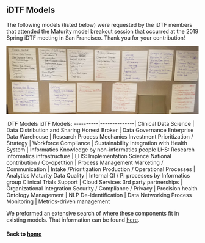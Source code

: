 ## iDTF Models

The following models (listed below) were requested by the iDTF members that attended the Maturity model breakout session that occurred at the 2019 Spring iDTF meeting in San Francisco. Thank you for your contribution!

![](https://github.com/data2health/maturity-model/blob/master/docs/images/iDTFModels.png)

iDTF Models  idTF Models:
----------|--------------|
Clinical Data Science | Data Distribution and Sharing 
Honest Broker | Data Governance
Enterprise Data Warehouse | Research Process Mechanics
Investment Prioritization / Strategy | Workforce
Compliance | Sustainability
Integration with Health System | Informatics Knowledge by non-informatics people
LHS: Research informatics infrastructure | LHS: Implementation Science
National contribution / Co-opetition | Process Management
Marketing / Communication | Intake /Prioritization
Production / Operational Processes | Analytics Maturity
Data Quality | Internal QI / PI processes by Informatics group
Clinical Trials Support | Cloud Services
3rd party partnerships | Organizational Integration
Security / Compliance / Privacy | Precision health
Ontology Management | NLP
De-Identification | Data Networking
Process Monitoring | Metrics-driven management

We preformed an extensive search of where these components fit in existing models. That information can be found [here](https://docs.google.com/spreadsheets/d/1cKjlV6u9y6S-ZRgr78zLP4KbXjc0bLXrfsOIXfYSF3E/edit#gid=0). 

#### Back to [home](https://data2health.github.io/maturity-model/)
